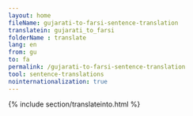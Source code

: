 ```yaml
---
layout: home
fileName: gujarati-to-farsi-sentence-translation
translatein: gujarati_to_farsi
folderName : translate
lang: en
from: gu
to: fa
permalink: /gujarati-to-farsi-sentence-translation
tool: sentence-translations
nointernationalization: true
---
```

{% include section/translateinto.html %}
